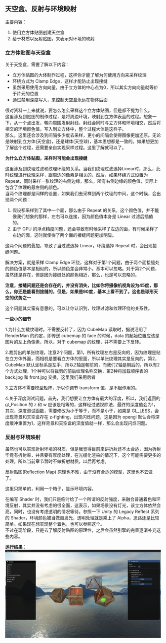 ## 天空盒、反射与环境映射

主要内容：
1. 使用立方体贴图创建天空盒
2. 给于材质以反射贴图，来表示对环境的映射

### 立方体贴图与天空盒

关于天空盒，需要了解以下内容：
* 立方体贴图的大体制作过程，这样你才能了解为何使用方向来采样纹理
* 环绕方式为 Clamp Edge，这样才能防止出现接缝
* 虽然采用使用方向向量，由于立方体的中心点为0，所以其实方向向量就等价于片元的位置
* 通过禁用深度写入，来控制天空盒永远在物体后面

很对资料一上来就说，要怎么怎么采样这个立方体贴图，但是都不提为什么。<br>
这里涉及到贴图的制作过程，是将周边环境，映射到立方体表面的过程。想象一下，从一个点出发，朝向周围发射射线，射线会同时与立方体和环境相交，然后将相交的环境颜色值，写入到立方体中，整个过程大体是这样子。<br>
那么，这里还会涉及到间隔多少度去采样，更小的间隔会使得图像更加还原。无论是映射到立方体(天空盒)，还是球体(天空球)，基本思想都是一致的。如果想更加了解这个过程，还需要亲自实现采样过程。这里了解就可以了。

**为什么立方体贴图，采样时可能会出现接缝**<br>

这里涉及到纹理过滤和纹理环绕的关系。当我们纹理过滤选择Linear时，那么，此时纹理进行纹理采样，跟周边的像素是相关的，然后，如果环绕方式设置为 Repeat，同时采样一张纹理的右侧边缘，那么，所有右侧边缘的颜色值，实际上包含了纹理的最左侧的颜色。<br>
当两个纹理都是同样的设置，如果我们去采样到两个纹理的中间，这个时候，会出现两个问题：
1. 假设都采样到了其中一个面，那么由于 Repeat 的关系，这个颜色值，并不能像我们想象的那样，左右可以连接，因为颜色值本身是 Linear 过滤后插值的。
2. 由于 GPU 的浮点精度问题，还会导致有时候采样了左边的面，有时候采样了右边的面，这时就使得了两个面的接缝问题更加明显。

这两个问题的叠加，导致了当过滤选择 Linear，环绕选择 Repeat 时，会出现接缝问题。

解决方案，就是采样 Clamp Edge 环绕，这样对于第1个问题，由于两个面接缝处的颜色值基本是相似的，所以颜色差会非常小，基本可以忽略。对于第2个问题，虽然还是存在，但是因为接缝处的颜色相近，那么，也是可以忽略的。

**注意，接缝问题还是会存在的，并没有消失，比如你将摄像机视角设为45度，那么，你还是能看到接缝的，但是，如果是90度，基本上看不到了。这也是球形天空的优势之一**

这个问题其实蛮有意思的，可以让你认识到，纹理过滤和纹理环绕的关系性。

**一些小的细节**

1.为什么加载纹理时，不需要反转了，因为 CubeMap 读取时，据说沿用了 RenderMan 的约定，即传送 cubemap 的 face 的时候，data 的起始位置应该是图片的左上角像素，所以，对于 cubemap 的纹理，并不需要上下反转。

2.裁剪出的单张纹理，注意2个问题，第1，所有纹理左右是反向的，因为纹理是贴在立方体外面，而相机是要看立方体的里面，所以单张纹理其实是反向的，第2，CubeMap 默认坐标系是左手，所以Z轴是朝前的，而我们Z轴是朝后的，所以有2个方式处理，1个种可以将裁剪的前后纹理名称交换，第2种将加载顺序表的 back.jpg 和 front.jpg 交换，这里我们采用后者

3.立方体不需要模型矩阵，所以你调节 transform 值，是不起作用的。

4.关于深度测试问题，首先，我们想要让立方体有最大的深度，所以，我们返回的 gl_Position 的 z 和 w 应该是相等的，这样经过透视除法，最终的深度值会为1，其次，深度测试函数，需要修改为小于等于，而不是小于，如果是 GL_LESS，会出现背景和天空盒存在 z-fighting，出现闪烁问题，这是因为 opengl 默认会将深度缓冲重置为1，这样背景和天空盒的深度值就一样，那么会出现闪烁问题。


### 反射与环境映射

虽然也可以实现折射环境的材质，但是我觉得目前来讲折射还不太合适，因为折射毕竟有折射率，并且要有厚度处理，在光栅化渲染的情况下，这个可能需要更多的处理，所以当前章节暂时不做折射材质，以后再考虑。

反射贴图(Reflection Map) 原理也不难，由于没有合适的模型，这里也不去做了。

这里只简单的，利用一个箱子，显示环境内容。

在编写 Shader 时，我们只是临时给了一个所谓的反射强度，来融合普通着色和环境反射，其实并没有考虑的很全面，这表示，如果场景没有灯光，该立方体依然会亮，同时，也没有考虑透明的情况等待。参照一下 Unity 的 Legacy Reflect 系列的 Shader，环境颜色被当做自发光，透明处理就是乘上了 Alpha，思路还是比较简单。如果现在想实现整个着色，也可以参照这个。<br>
不过在现阶段，只是去了解反射贴图的原理性，之后会虽然引擎的完善逐渐补充这些内容。


**运行结果：**
![](../Versions/Assets/v0.12_result.png)
